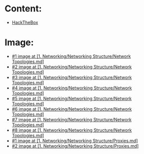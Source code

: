 # Content:
- <a href="https://academy.hackthebox.com/">HackTheBox</a>
# Image:
- <a href="https://www.itrelease.com/2021/10/what-is-point-to-point-topology-with-example/">#1 image at [1. Networking/Networking Structure/Network Topologies.md]</a>
- <a href="https://www.istockphoto.com/vi/vec-to/c%E1%BA%A5u-tr%C3%BAc-li%C3%AAn-k%E1%BA%BFt-xe-bu%C3%BDt-m%E1%BA%A1ng-vector-minh-h%E1%BB%8Da-trong-kh%C3%A1i-ni%E1%BB%87m-c%C3%B4ng-ngh%E1%BB%87-m%E1%BA%A1ng-m%C3%A1y-gm1424073936-468909730?phrase=bus+topology">#2 image at [1. Networking/Networking Structure/Network Topologies.md]</a>
- <a href="https://www.shutterstock.com/image-vector/start-topology-type-network-1977792497">#3 image at [1. Networking/Networking Structure/Network Topologies.md]</a>
- <a href="https://www.istockphoto.com/vi/vec-to/t%C3%B4-p%C3%B4-v%C3%B2ng-m%E1%BA%A1ng-vector-minh-h%E1%BB%8Da-trong-kh%C3%A1i-ni%E1%BB%87m-c%C3%B4ng-ngh%E1%BB%87-m%E1%BA%A1ng-m%C3%A1y-t%C3%ADnh-gm1428221851-471790469">#4 image at [1. Networking/Networking Structure/Network Topologies.md]</a>
- <a href="https://academy.hackthebox.com/module/34/section/299">#5 image at [1. Networking/Networking Structure/Network Topologies.md]</a>
- <a href="https://www.dnsstuff.com/wp-content/uploads/2019/09/Tree-Topology-1024x536.jpg">#6 image at [1. Networking/Networking Structure/Network Topologies.md]</a>
- <a href="https://www.dreamstime.com/social-network-concept-hybrid-topology-network-social-network-concept-hybrid-topology-network-data-green-square-line-style-image245726688">#7 image at [1. Networking/Networking Structure/Network Topologies.md]</a>
- <a href="https://www.conceptdraw.com/How-To-Guide/daisy-chain-network-topology">#8 image at [1. Networking/Networking Structure/Network Topologies.md]</a>
- <a href="https://www.baeldung.com/wp-content/uploads/2022/04/Forward-Proxy-01.png">#1 image at [1. Networking/Networking Structure/Proxies.md]</a>
- <a href="https://assets-global.website-files.com/5efc3ccdb72aaa7480ec8179/61ee501466af465f016c81b6_Proxy%20Servers%20vs.%20VPNs%203.png">#2 image at [1. Networking/Networking Structure/Proxies.md]</a>
